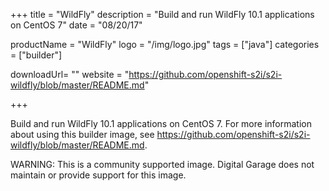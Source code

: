 +++
title = "WildFly"
description = "Build and run WildFly 10.1 applications on CentOS 7"
date = "08/20/17"

productName = "WildFly"
logo = "/img/logo.jpg"
tags = ["java"]
categories = ["builder"]

downloadUrl= ""
website = "https://github.com/openshift-s2i/s2i-wildfly/blob/master/README.md"

+++

Build and run WildFly 10.1 applications on CentOS 7. For more information about using this builder image, see https://github.com/openshift-s2i/s2i-wildfly/blob/master/README.md.

WARNING: This is a community supported image. Digital Garage does not maintain or provide support for this image.
